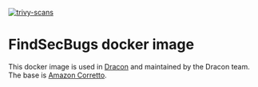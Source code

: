 [![trivy-scans](https://github.com/northdpole/find-sec-bugs-docker/actions/workflows/scanning.yaml/badge.svg)](https://github.com/northdpole/find-sec-bugs-docker/actions/workflows/scanning.yaml)
# FindSecBugs docker image

This docker image is used in [Dracon](github.com/ocurity/dracon) and maintained by the Dracon team.
The base is [Amazon Corretto](https://aws.amazon.com/corretto/).

